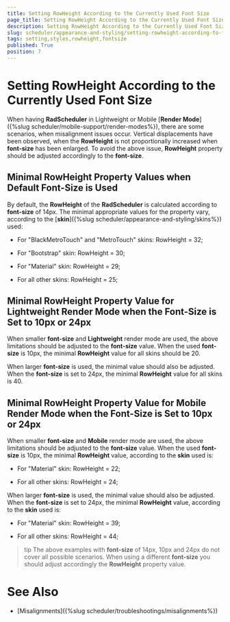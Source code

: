 ```yaml
---
title: Setting RowHeight According to the Currently Used Font Size
page_title: Setting RowHeight According to the Currently Used Font Size | RadScheduler for ASP.NET AJAX Documentation
description: Setting RowHeight According to the Currently Used Font Size
slug: scheduler/appearance-and-styling/setting-rowheight-according-to-fontsize
tags: setting,styles,rowheight,fontsize
published: True
position: 7
---
```


# Setting RowHeight According to the Currently Used Font Size


When having **RadScheduler** in Lightweight or Mobile [**Render Mode**]({%slug scheduler/mobile-support/render-modes%}), there are some scenarios, when misalignment issues occur. Vertical displacements have been observed, when the **RowHeight** is not proportionally increased when **font-size** has been enlarged. To avoid the above issue, **RowHeight** property should be adjusted accordingly to the **font-size**.

## Minimal RowHeight Property Values when Default Font-Size is Used

By default, the **RowHeight** of the **RadScheduler** is calculated according to **font-size** of 14px. The minimal appropriate values for the property vary, according to the [**skin**]({%slug scheduler/appearance-and-styling/skins%}) used:

* For "BlackMetroTouch" and "MetroTouch" skins: RowHeight = 32;

* For "Bootstrap" skin: RowHeight = 30;

* For "Material" skin: RowHeight = 29;

* For all other skins: RowHeight = 25;


## Minimal RowHeight Property Value for Lightweight Render Mode when the Font-Size is Set to 10px or 24px

When smaller **font-size** and **Lightweight** render mode are used, the above limitations should be adjusted to the **font-size** value. When the used **font-size** is 10px, the minimal **RowHeight** value for all skins should be 20.

When larger **font-size** is used, the minimal value should also be adjusted. When the **font-size** is set to 24px, the minimal **RowHeight** value for all skins is 40.


## Minimal RowHeight Property Value for Mobile Render Mode when the Font-Size is Set to 10px or 24px

When smaller **font-size** and **Mobile** render mode are used, the above limitations should be adjusted to the **font-size** value. When the used **font-size** is 10px, the minimal **RowHeight** value, according to the **skin** used is:

* For "Material" skin: RowHeight = 22;

* For all other skins: RowHeight = 24;

When larger **font-size** is used, the minimal value should also be adjusted. When the **font-size** is set to 24px, the minimal **RowHeight** value, according to the **skin** used is:

* For "Material" skin: RowHeight = 39;

* For all other skins: RowHeight = 44;


>tip The above examples with **font-size** of 14px, 10px and 24px do not cover all possible scenarios. When using a different **font-size** you should adjust accordingly the **RowHeight** property value.



# See Also

 * [Misalignments]({%slug scheduler/troubleshootings/misalignments%})
 
